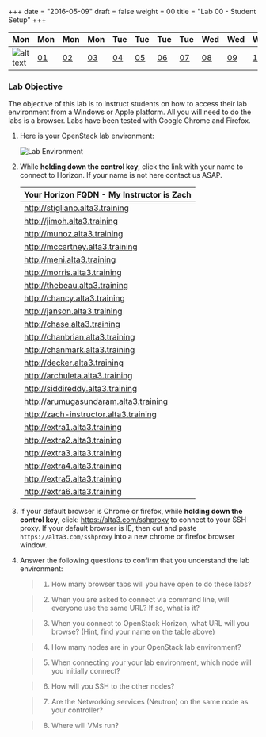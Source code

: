 +++
date = "2016-05-09"
draft = false
weight = 00
title = "Lab 00 - Student Setup"
+++


|Mon|Mon|Mon|Mon|Tue|Tue|Tue|Tue|Wed|Wed|Wed|Thur|Thur|Thur|Thur|
|---|---|---|---|---|---|---|---|---|---|---|---|---|---|---|
|![alt text](https://i.imgur.com/nPM3gyv.png "You are here")|[01](https://alta3.com/labs/openstack/01/)|[02](https://alta3.com/labs/openstack/02/)|[03](https://alta3.com/labs/openstack/03/)|[04](https://alta3.com/labs/openstack/04/)|[05](https://alta3.com/labs/openstack/05/)|[06](https://alta3.com/labs/openstack/06/)|[07](https://alta3.com/labs/openstack/07/)|[08](https://alta3.com/labs/openstack/08/)|[09](https://alta3.com/labs/openstack/09/)|[10](https://alta3.com/labs/openstack/10/)|[11](https://alta3.com/labs/openstack/11/)|[12](https://alta3.com/labs/openstack/12/)|[13](https://alta3.com/labs/openstack/13/)|[14](https://alta3.com/labs/openstack/14/)|


### Lab Objective


The objective of this lab is to instruct students on how to access their lab environment from a Windows or Apple platform. All you will need to do the labs is a browser. Labs have been tested with Google Chrome and Firefox. 

1. Here is your OpenStack lab environment: 

	![Lab Environment](https://i.imgur.com/diOquaU.png)

2. While **holding down the control key**, click the link with your name to connect to Horizon. If your name is not here contact us ASAP. 

    | Your Horizon FQDN - My Instructor is Zach
    | ---
    |http://stigliano.alta3.training
    |http://jimoh.alta3.training
    |http://munoz.alta3.training
    |http://mccartney.alta3.training
    |http://meni.alta3.training
    |http://morris.alta3.training
    |http://thebeau.alta3.training
    |http://chancy.alta3.training
    |http://janson.alta3.training
    |http://chase.alta3.training
    |http://chanbrian.alta3.training
    |http://chanmark.alta3.training
    |http://decker.alta3.training
    |http://archuleta.alta3.training
    |http://siddireddy.alta3.training
    |http://arumugasundaram.alta3.training
    |http://zach-instructor.alta3.training
    |http://extra1.alta3.training
    |http://extra2.alta3.training
    |http://extra3.alta3.training
    |http://extra4.alta3.training
    |http://extra5.alta3.training
    |http://extra6.alta3.training

3. If your default browser is Chrome or firefox, while **holding down the control key**, click: https://alta3.com/sshproxy to connect to your SSH proxy. If your default browser is IE, then cut and paste `https://alta3.com/sshproxy` into a new chrome or firefox browser window.
 
4. Answer the following questions to confirm that you understand the lab environment:

	>   1. How many browser tabs will you have open to do these labs?
	
	>   2. When you are asked to connect via command line, will everyone use the same URL?  If so, what is it?
	
	>   3. When you connect to OpenStack Horizon, what URL will you browse? (Hint, find your name on the table above)
	
	>   4. How many nodes are in your OpenStack lab environment?
	
	>   5. When connecting your your lab environment, which node will you initially connect?
	
	>   6. How will you SSH to the other nodes?

	>   7. Are the Networking services (Neutron) on the same node as your controller?

	>   8. Where will VMs run?
	
